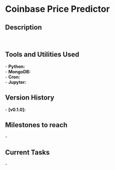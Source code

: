 <h1>Coinbase Price Predictor</h1>

<h2>Description</h2>
<br>

<h2>Tools and Utilities Used</h2>
- <b>Python:</b> 
<br />
- <b>MongoDB:</b> 
<br />
- <b>Cron:</b> 
<br />
- <b>Jupyter:</b> 
<br />

<h2>Version History</h2>
- <b>[v0.1.0]:</b>

<h2>Milestones to reach</h2>
- <b></b>

<h2>Current Tasks</h2>
- <b></b>
